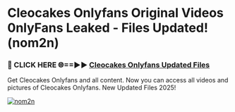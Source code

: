 # Cleocakes Onlyfans Original Videos 0nlyFans Leaked - Files Updated! (nom2n)

<h3>🔴 CLICK HERE 🌐==►► <a href="https://tinyurl.com/2m67pmp6" rel="nofollow">Cleocakes Onlyfans Updated Files</a></h3>

Get Cleocakes Onlyfans and all content. Now you can access all videos and pictures of Cleocakes Onlyfans. New Updated Files 2025!

[![nom2n](https://i.imgur.com/H4QAA4z.gif)](https://tinyurl.com/2m67pmp6)